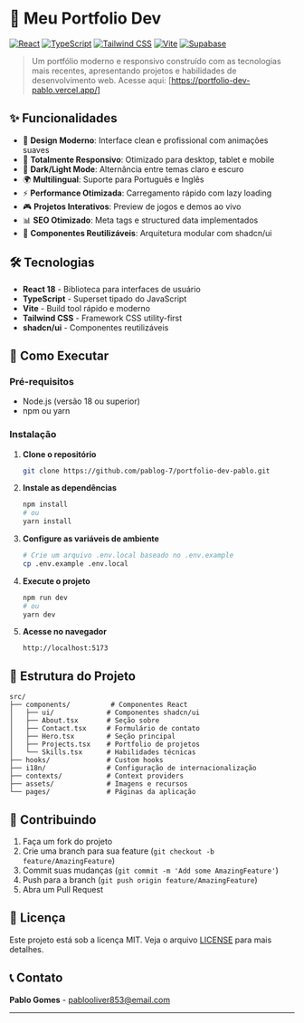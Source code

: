 # 🚀 Meu Portfolio Dev

[![React](https://img.shields.io/badge/React-20232A?style=for-the-badge&logo=react&logoColor=61DAFB)](https://reactjs.org/)
[![TypeScript](https://img.shields.io/badge/TypeScript-007ACC?style=for-the-badge&logo=typescript&logoColor=white)](https://www.typescriptlang.org/)
[![Tailwind CSS](https://img.shields.io/badge/Tailwind_CSS-38B2AC?style=for-the-badge&logo=tailwind-css&logoColor=white)](https://tailwindcss.com/)
[![Vite](https://img.shields.io/badge/Vite-B73BFE?style=for-the-badge&logo=vite&logoColor=FFD62E)](https://vitejs.dev/)
[![Supabase](https://img.shields.io/badge/Supabase-181818?style=for-the-badge&logo=supabase&logoColor=white)](https://supabase.io/)

> Um portfólio moderno e responsivo construído com as tecnologias mais recentes, apresentando projetos e habilidades de desenvolvimento web.
Acesse aqui: [https://portfolio-dev-pablo.vercel.app/]

## ✨ Funcionalidades

- 🎨 **Design Moderno**: Interface clean e profissional com animações suaves
- 📱 **Totalmente Responsivo**: Otimizado para desktop, tablet e mobile
- 🌙 **Dark/Light Mode**: Alternância entre temas claro e escuro
- 🌍 **Multilingual**: Suporte para Português e Inglês
- ⚡ **Performance Otimizada**: Carregamento rápido com lazy loading
- 🎮 **Projetos Interativos**: Preview de jogos e demos ao vivo
- 📊 **SEO Otimizado**: Meta tags e structured data implementados
- 🔧 **Componentes Reutilizáveis**: Arquitetura modular com shadcn/ui

## 🛠️ Tecnologias

- **React 18** - Biblioteca para interfaces de usuário
- **TypeScript** - Superset tipado do JavaScript
- **Vite** - Build tool rápido e moderno
- **Tailwind CSS** - Framework CSS utility-first
- **shadcn/ui** - Componentes reutilizáveis

## 🚀 Como Executar

### Pré-requisitos
- Node.js (versão 18 ou superior)
- npm ou yarn

### Instalação

1. **Clone o repositório**
   ```bash
   git clone https://github.com/pablog-7/portfolio-dev-pablo.git
   ```

2. **Instale as dependências**
   ```bash
   npm install
   # ou
   yarn install
   ```

3. **Configure as variáveis de ambiente**
   ```bash
   # Crie um arquivo .env.local baseado no .env.example
   cp .env.example .env.local
   ```

4. **Execute o projeto**
   ```bash
   npm run dev
   # ou
   yarn dev
   ```

5. **Acesse no navegador**
   ```
   http://localhost:5173
   ```

## 📁 Estrutura do Projeto

```
src/
├── components/          # Componentes React
│   ├── ui/             # Componentes shadcn/ui
│   ├── About.tsx       # Seção sobre
│   ├── Contact.tsx     # Formulário de contato
│   ├── Hero.tsx        # Seção principal
│   ├── Projects.tsx    # Portfolio de projetos
│   └── Skills.tsx      # Habilidades técnicas
├── hooks/              # Custom hooks
├── i18n/               # Configuração de internacionalização
├── contexts/           # Context providers
├── assets/             # Imagens e recursos
└── pages/              # Páginas da aplicação
```

## 🤝 Contribuindo

1. Faça um fork do projeto
2. Crie uma branch para sua feature (`git checkout -b feature/AmazingFeature`)
3. Commit suas mudanças (`git commit -m 'Add some AmazingFeature'`)
4. Push para a branch (`git push origin feature/AmazingFeature`)
5. Abra um Pull Request

## 📄 Licença

Este projeto está sob a licença MIT. Veja o arquivo [LICENSE](LICENSE) para mais detalhes.

## 📞 Contato

**Pablo Gomes** - pablooliver853@email.com

---
